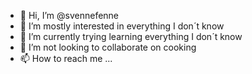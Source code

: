 - 👋 Hi, I’m @svennefenne
- 👀 I’m mostly interested in everything I don´t know
- 🌱 I’m currently trying learning everything I don´t know
- 💞️ I’m not looking to collaborate on cooking
- 📫 How to reach me ...

<!---
svennefenne/svennefenne is a ✨ special ✨ repository because its `README.md` (this file) appears on your GitHub profile.
You can click the Preview link to take a look at your changes.
--->
